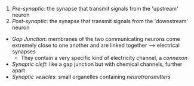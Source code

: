 1. *Pre-synaptic*: the synapse that transmit signals from the 'upstream' neuron
2. *Post-synaptic*: the synapse that transmit signals from the 'downstream' neuron
- *Gap Junction*: membranes of the two communicating neurons come extremely close to one another and are linked together --> electrical synapses
	- They contain a very specific kind of electricity channel, a *connexon* 
- *Synaptic cleft*: like a gap junction but with chemical channels, further apart
- *Synaptic vesicles*: small organelles containing *neurotransmitters*